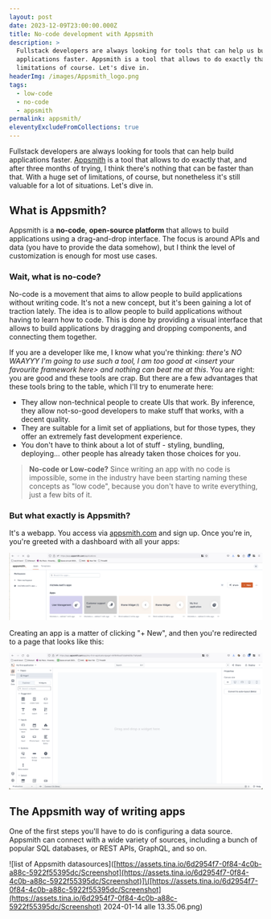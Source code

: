 ```yaml
---
layout: post
date: 2023-12-09T23:00:00.000Z
title: No-code development with Appsmith
description: >
  Fullstack developers are always looking for tools that can help us build
  applications faster. Appsmith is a tool that allows to do exactly that, with
  limitations of course. Let's dive in.
headerImg: /images/Appsmith_logo.png
tags:
  - low-code
  - no-code
  - appsmith
permalink: appsmith/
eleventyExcludeFromCollections: true
---
```


Fullstack developers are always looking for tools that can help build applications faster. [Appsmith](https://www.appsmith.com/ "Appsmith") is a tool that allows to do exactly that, and after three months of trying, I think there's nothing that can be faster than that. With a huge set of limitations, of course, but nonetheless it's still valuable for a lot of situations. Let's dive in.

## What is Appsmith?

Appsmith is a **no-code**, **open-source platform** that allows to build applications using a drag-and-drop interface. The focus is around APIs and data (you have to provide the data somehow), but I think the level of customization is enough for most use cases.

### Wait, what is no-code?

No-code is a movement that aims to allow people to build applications without writing code. It's not a new concept, but it's been gaining a lot of traction lately. The idea is to allow people to build applications without having to learn how to code. This is done by providing a visual interface that allows to build applications by dragging and dropping components, and connecting them together.

If you are a developer like me, I know what you're thinking: *there's NO WAAYYY I'm going to use such a tool, I am too good at \<insert your favourite framework here> and nothing can beat me at this*. You are right: you are good and these tools are crap. But there are a few advantages that these tools bring to the table, which I'll try to enumerate here:

* They allow non-technical people to create UIs that work. By inference, they allow not-so-good developers to make stuff that works, with a decent quality.
* They are suitable for a limit set of appliations, but for those types, they offer an extremely fast development experience.
* You don't have to think about a lot of stuff - styling, bundling, deploying... other people has already taken those choices for you.

> **No-code or Low-code?**
> Since writing an app with no code is impossible, some in the industry have been starting naming these concepts as "low code", because you don't have to write everything, just a few bits of it.

### But what exactly is Appsmith?

It's a webapp. You access via [appsmith.com](https://www.appsmith.com/) and sign up. Once you're in, you're greeted with a dashboard with all your apps:

![Appsmith's dashboard](/images/appsmith_dashboard.png)

Creating an app is a matter of clicking "+ New", and then you're redirected to a page that looks like this:

![Appsmith new app page](/images/appsmith_new_app.png)

## The Appsmith way of writing apps

One of the first steps you'll have to do is configuring a data source. Appsmith can connect with a wide variety of sources, including a bunch of popular SQL databases, or REST APIs, GraphQL, and so on.

!\[list of Appsmith datasources]\([https://assets.tina.io/6d2954f7-0f84-4c0b-a88c-5922f55395dc/Screenshot](https://assets.tina.io/6d2954f7-0f84-4c0b-a88c-5922f55395dc/Screenshot)]\([https://assets.tina.io/6d2954f7-0f84-4c0b-a88c-5922f55395dc/Screenshot](https://assets.tina.io/6d2954f7-0f84-4c0b-a88c-5922f55395dc/Screenshot) 2024-01-14 alle 13.35.06.png)
